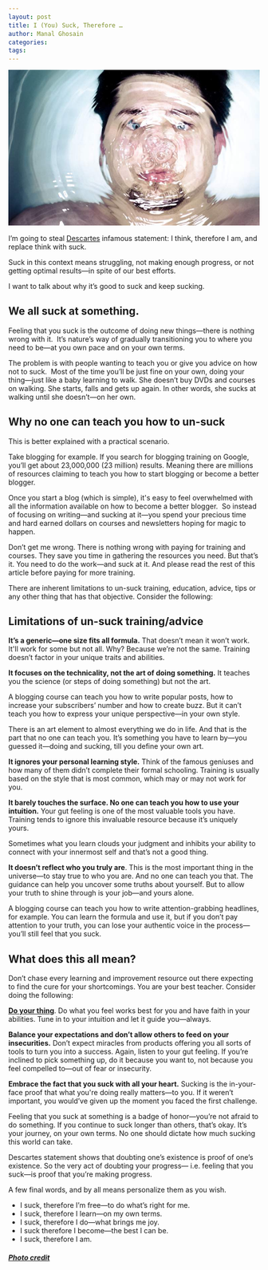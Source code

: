 ```yaml
---
layout: post
title: I (You) Suck, Therefore …
author: Manal Ghosain
categories:
tags:
---
```


![Under water](/images/sucking.jpg)

I’m going to steal [Descartes](http://en.wikipedia.org/wiki/Cogito_ergo_sum) infamous statement: I think, therefore I am, and replace think with suck. 

Suck in this context means struggling, not making enough progress, or not getting optimal results—in spite of our best efforts. 

I want to talk about why it’s good to suck and keep sucking. 

## We all suck at something.

Feeling that you suck is the outcome of doing new things—there is nothing wrong with it.  It’s nature’s way of gradually transitioning you to where you need to be—at you own pace and on your own terms. 

The problem is with people wanting to teach you or give you advice on how not to suck.  Most of the time you’ll be just fine on your own, doing your thing—just like a baby learning to walk. She doesn’t buy DVDs and courses on walking. She starts, falls and gets up again. In other words, she sucks at walking until she doesn’t—on her own. 

## Why no one can teach you how to un-suck

This is better explained with a practical scenario. 

Take blogging for example. If you search for blogging training on Google, you’ll get about 23,000,000 (23 million) results. Meaning there are millions of resources claiming to teach you how to start blogging or become a better blogger. 

Once you start a blog (which is simple), it's easy to feel overwhelmed with all the information available on how to become a better blogger.  So instead of focusing on writing—and sucking at it—you spend your precious time and hard earned dollars on courses and newsletters hoping for magic to happen. 

Don’t get me wrong. There is nothing wrong with paying for training and courses. They save you time in gathering the resources you need. But that’s it. You need to do the work—and suck at it. And please read the rest of this article before paying for more training. 

There are inherent limitations to un-suck training, education, advice, tips or any other thing that has that objective. Consider the following: 

## Limitations of un-suck training/advice

**It’s a generic—one size fits all formula.** That doesn’t mean it won’t work. It'll work for some but not all. Why? Because we’re not the same. Training doesn’t factor in your unique traits and abilities. 

**It focuses on the technicality, not the art of doing something.** It teaches you the science (or steps of doing something) but not the art. 

A blogging course can teach you how to write popular posts, how to increase your subscribers’ number and how to create buzz. But it can’t teach you how to express your unique perspective—in your own style. 

There is an art element to almost everything we do in life. And that is the part that no one can teach you. It’s something you have to learn by—you guessed it—doing and sucking, till you define your own art. 

**It ignores your personal learning style.** Think of the famous geniuses and how many of them didn’t complete their formal schooling. Training is usually based on the style that is most common, which may or may not work for you. 

**It barely touches the surface. No one can teach you how to use your intuition.** Your gut feeling is one of the most valuable tools you have. Training tends to ignore this invaluable resource because it’s uniquely yours. 

Sometimes what you learn clouds your judgment and inhibits your ability to connect with your innermost self and that’s not a good thing. 

**It doesn’t reflect who you truly are**. This is the most important thing in the universe—to stay true to who you are. And no one can teach you that. The guidance can help you uncover some truths about yourself. But to allow your truth to shine through is your job—and yours alone. 

A blogging course can teach you how to write attention-grabbing headlines, for example. You can learn the formula and use it, but if you don’t pay attention to your truth, you can lose your authentic voice in the process—you’ll still feel that you suck. 

## What does this all mean?

Don’t chase every learning and improvement resource out there expecting to find the cure for your shortcomings. You are your best teacher. Consider doing the following: 

[**Do your thing**](/doing-your-own-thing/). Do what you feel works best for you and have faith in your abilities. Tune in to your intuition and let it guide you—always. 

**Balance your expectations and don’t allow others to feed on your insecurities.** Don’t expect miracles from products offering you all sorts of tools to turn you into a success. Again, listen to your gut feeling. If you’re inclined to pick something up, do it because you want to, not because you feel compelled to—out of fear or insecurity. 

**Embrace the fact that you suck with all your heart.** Sucking is the in-your-face proof that what you're doing really matters—to you. If it weren’t important, you would’ve given up the moment you faced the first challenge. 

Feeling that you suck at something is a badge of honor—you’re not afraid to do something. If you continue to suck longer than others, that’s okay. It’s your journey, on your own terms. No one should dictate how much sucking this world can take. 

Descartes statement shows that doubting one’s existence is proof of one’s existence. So the very act of doubting your progress— i.e. feeling that you suck—is proof that you’re making progress. 

A few final words, and by all means personalize them as you wish. 

  * I suck, therefore I’m free—to do what’s right for me.
  * I suck, therefore I learn—on my own terms.
  * I suck, therefore I do—what brings me joy.
  * I suck therefore I become—the best I can be.
  * I suck, therefore I am.

##### [Photo credit](http://www.flickr.com/photos/mcgraths/3461327826/)